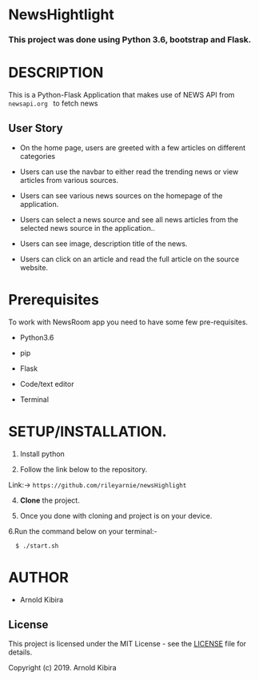 # NewsHightlight

### **This project was done using Python 3.6, bootstrap and Flask.** 


# DESCRIPTION

This is a Python-Flask Application that makes use of NEWS API from ```newsapi.org ``` to fetch news 

## User Story
- On the home page, users are greeted with a few articles on different categories

- Users can use the navbar to either read the trending news or view articles from various sources.

- Users can see various news sources on the homepage of the application.

- Users can select a news source and see all news articles from the selected news source in the application..

- Users can see image, description title of the news. 

- Users can click on an article and read the full article on the source website.


# Prerequisites

To work with NewsRoom app you need to have some few pre-requisites.

- Python3.6

- pip

- Flask 

- Code/text editor

- Terminal


# **SETUP/INSTALLATION.**


1. Install python

3. Follow the link below to the repository. 

Link:-> ```https://github.com/rileyarnie/newsHighlight```

4. **Clone** the project.

5. Once you done with cloning and project is on your device.


6.Run the command below on your terminal:- 

```
  $ ./start.sh
```


# AUTHOR

* Arnold Kibira 


## License
This project is licensed under the MIT License - see the [LICENSE](LICENSE) file for details.

Copyright (c) 2019. Arnold Kibira
